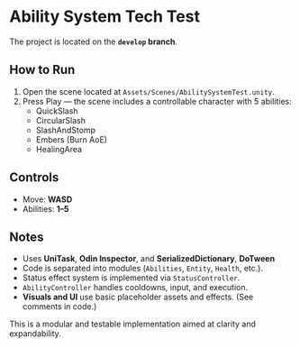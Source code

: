 # Ability System Tech Test

The project is located on the **`develop` branch**.

## How to Run
1. Open the scene located at `Assets/Scenes/AbilitySystemTest.unity`.
2. Press Play — the scene includes a controllable character with 5 abilities:
   - QuickSlash
   - CircularSlash
   - SlashAndStomp
   - Embers (Burn AoE)
   - HealingArea

## Controls
- Move: **WASD**
- Abilities: **1–5**

## Notes
- Uses **UniTask**, **Odin Inspector**, and **SerializedDictionary**, **DoTween**
- Code is separated into modules (`Abilities`, `Entity`, `Health`, etc.).
- Status effect system is implemented via `StatusController`.
- `AbilityController` handles cooldowns, input, and execution.
- **Visuals and UI** use basic placeholder assets and effects. (See comments in code.)

This is a modular and testable implementation aimed at clarity and expandability.
